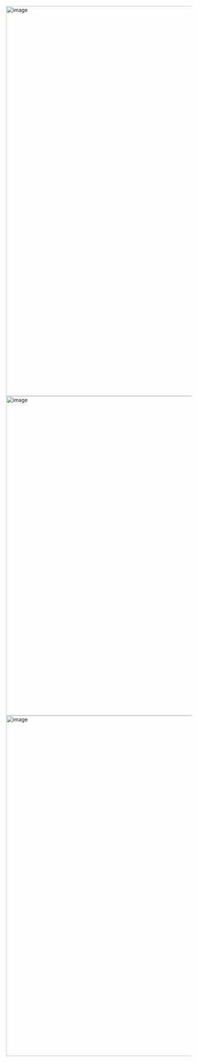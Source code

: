 <img width="1057" alt="image" src="https://github.com/cwiktor/ZadanieRekrutacyjne/assets/110846802/cfe2b7ec-b3d4-43cf-aab2-fedd8d08d8ca">

<img width="866" alt="image" src="https://github.com/cwiktor/ZadanieRekrutacyjne/assets/110846802/c07ccd70-2fd9-409e-9d3b-b9d4dbdabad1">

<img width="923" alt="image" src="https://github.com/cwiktor/ZadanieRekrutacyjne/assets/110846802/674fa34a-1afc-45c7-bc83-32ac8feef40b">

